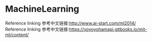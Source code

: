 # MachineLearning
Reference linking 参考中文链接:http://www.ai-start.com/ml2014/  
Reference linking 参考中文链接:https://yoyoyohamapi.gitbooks.io/mit-ml/content/